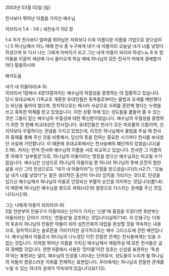 2003년 03월 02일 (일)

천사보다 뛰어난 이름을 가지신 예수님



히브리서 1:4 - 1:6 / 새찬송가 102 장


1:4 저가 천사보다 얼마큼 뛰어남은 저희보다 더욱 아름다운 이름을 기업으로 얻으심이니 
5 하나님께서 어느 때에 천사 중 누구에게 네가 내 아들이라 오늘날 내가 너를 낳았다 하셨으며 또 다시 나는 그에게 아버지가 되고 그는 내게 아들이 되리라 하셨느뇨 
6 또 맏아들을 이끌어 세상에 다시 들어오게 하실 때에 하나님의 모든 천사가 저에게 경배할지어다 말씀하시며

해석도움





네가 내 아들이라(4-5)  
히브리서 1장에서 4장13절까지는 예수님의 탁월성을 증명하는 데 집중하고 있습니다. 당시 유대교에서 기독교로 개종한 유대인들은 동족들로부터는 율법과 모세를 배반했다는 비난을 들어야 했으며, 정치적으로는 메시아 사상으로 사회를 혼란케 했다는 누명을 쓰고 혹독한 박해를 받고 있었습니다. 이런 상황 하에 있는 성도들을 붙들어 줄 수 있는 것은 그들이 믿는 예수님의 우월성에 대한 확신뿐이었습니다. 예수님의 우월성을 증명하기 위한 첫 번째 비교대상은 천사입니다. 유대인들은 천사가 모든 피조물의 으뜸이며, 선지자보다 우월하다는 관념을 가지고 있었는데, 이것은 하나님께서 율법을 주실 때 천사의 중재를 통해 주신 것을 비롯해서, 당신의 뜻을 전하는 중요한 시기마다 천사를 보내셨던 사실에 기인합니다. 이 때문에 초대교회에서는 천사숭배의 폐단까지 있었습니다(골2:18). 저자는 먼저 천사와 예수님의 이름을 서로 비교하고 있습니다. 천사란 그 이름의 뜻 자체가 ‘심부름꾼’으로, 하나님의 아들이라는 명칭을 받으신 예수님과는 비교될 수가 없습니다. 예수님은 신성으로 하나님의 아들이실 뿐 아니라 하나님의 뜻에 온전히 합한 삶을 사신 그의 인성으로도 “네가 내 아들이라”는 인정을 받으셨습니다(5;시2:7). “오늘날 내가 너를 낳았다”는 말은 생리적인 출산이 아니라 임직을 가리키는 것으로, 인성을 입으신 예수님께서 하나님의 아들로 인정되신 부활의 순간을 의미하는 것입니다(롬1:4). 이 때문에 하나님은 예수님을 왕으로 세워(시2:6) 철장으로 다스리는 권세를 주신 것입니다(시2:9).

그는 나에게 아들이 되리라(5-6)  
5절 전반부의 인용구가 아들이라는 단어가 가지는 ‘신분’에 중점을 두었다면 후반부는 아들이라는 단어가 가지는 ‘친밀성’을 강조하는 것입니다(삼하7:14). 이 인용구는 다윗의 후손이 하나님의 친밀한 아들이 되어 성전건축의 대업을 완성할 것을 약속하는 내용으로, 일차적으로는 솔로몬을 가리키지만 궁극적으로는 예수 그리스도에 관한 예언입니다. 예수님께서 아들로서 하나님과 나누셨던 이런 친밀한 관계는 천사들에게는 있을 수 없는 것입니다. 이처럼 뛰어난 이름을 가지신 예수님께서 재림하실 때 모든 천사들은 굽혀 경배할 것입니다. 한편 6절에서 사용된 ‘맏아들’이란 칭호는 신성을 표현하는 ‘독생자’라는 표현과는 달리, 예수님의 인성을 나타내는 단어로서, 성도들이 누리게 될 하나님의 아들의 영광스러운 지위를 전제하는 표현입니다. 우리에게는 하나님과 친밀한 관계를 누릴 수 있는 자녀의 권세가 약속되어 있습니다(요1:12).